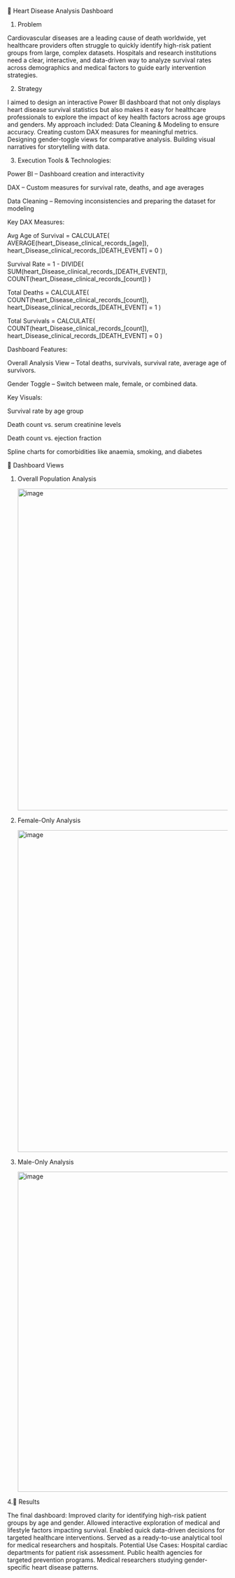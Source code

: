 
💓 Heart Disease Analysis Dashboard 

1. Problem

Cardiovascular diseases are a leading cause of death worldwide, yet healthcare providers often struggle to quickly identify high-risk patient groups from large, complex datasets.
Hospitals and research institutions need a clear, interactive, and data-driven way to analyze survival rates across demographics and medical factors to guide early intervention strategies.

2. Strategy

I aimed to design an interactive Power BI dashboard that not only displays heart disease survival statistics but also makes it easy for healthcare professionals to explore the impact of key health factors across age groups and genders.
My approach included:
Data Cleaning & Modeling to ensure accuracy.
Creating custom DAX measures for meaningful metrics.
Designing gender-toggle views for comparative analysis.
Building visual narratives for storytelling with data.

3. Execution
Tools & Technologies:

Power BI – Dashboard creation and interactivity

DAX – Custom measures for survival rate, deaths, and age averages

Data Cleaning – Removing inconsistencies and preparing the dataset for modeling

Key DAX Measures:

  Avg Age of Survival = CALCULATE(
    AVERAGE(heart_Disease_clinical_records_[age]),
    heart_Disease_clinical_records_[DEATH_EVENT] = 0
  )

  Survival Rate = 1 - DIVIDE(
    SUM(heart_Disease_clinical_records_[DEATH_EVENT]),
    COUNT(heart_Disease_clinical_records_[count])
  )

  Total Deaths = CALCULATE(
    COUNT(heart_Disease_clinical_records_[count]),
    heart_Disease_clinical_records_[DEATH_EVENT] = 1
  )

  Total Survivals = CALCULATE(
    COUNT(heart_Disease_clinical_records_[count]),
    heart_Disease_clinical_records_[DEATH_EVENT] = 0
  )


Dashboard Features:

Overall Analysis View – Total deaths, survivals, survival rate, average age of survivors.

Gender Toggle – Switch between male, female, or combined data.

Key Visuals:

Survival rate by age group

Death count vs. serum creatinine levels

Death count vs. ejection fraction

Spline charts for comorbidities like anaemia, smoking, and diabetes


📁 Dashboard Views

1. Overall Population Analysis
   
   <img width="1322" height="736" alt="image" src="https://github.com/user-attachments/assets/7b2b875d-34c8-4436-9182-d6e0bc66d426" />
   
2. Female-Only Analysis
   
    <img width="1326" height="736" alt="image" src="https://github.com/user-attachments/assets/d259f49f-7896-4be9-830c-668151d86289" />

3. Male-Only Analysis

   <img width="1312" height="732" alt="image" src="https://github.com/user-attachments/assets/1c7a390e-dbde-4723-8c43-0adf9f408bde" />



 4.📎 Results

The final dashboard:
Improved clarity for identifying high-risk patient groups by age and gender.
Allowed interactive exploration of medical and lifestyle factors impacting survival.
Enabled quick data-driven decisions for targeted healthcare interventions.
Served as a ready-to-use analytical tool for medical researchers and hospitals.
Potential Use Cases:
Hospital cardiac departments for patient risk assessment.
Public health agencies for targeted prevention programs.
Medical researchers studying gender-specific heart disease patterns.


